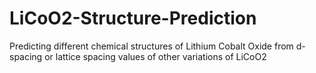# LiCoO2-Structure-Prediction
Predicting different chemical structures of Lithium Cobalt Oxide from d-spacing or lattice spacing values of other variations of LiCoO2
